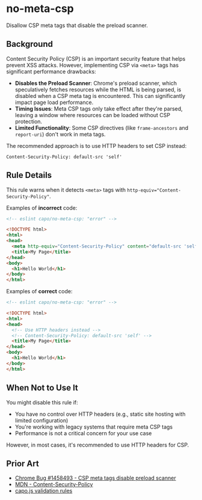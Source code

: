 # no-meta-csp

Disallow CSP meta tags that disable the preload scanner.

## Background

Content Security Policy (CSP) is an important security feature that helps prevent XSS attacks. However, implementing CSP via `<meta>` tags has significant performance drawbacks:

- **Disables the Preload Scanner**: Chrome's preload scanner, which speculatively fetches resources while the HTML is being parsed, is disabled when a CSP meta tag is encountered. This can significantly impact page load performance.
- **Timing Issues**: Meta CSP tags only take effect after they're parsed, leaving a window where resources can be loaded without CSP protection.
- **Limited Functionality**: Some CSP directives (like `frame-ancestors` and `report-uri`) don't work in meta tags.

The recommended approach is to use HTTP headers to set CSP instead:

```http
Content-Security-Policy: default-src 'self'
```

## Rule Details

This rule warns when it detects `<meta>` tags with `http-equiv="Content-Security-Policy"`.

Examples of **incorrect** code:

```html
<!-- eslint capo/no-meta-csp: "error" -->

<!DOCTYPE html>
<html>
<head>
  <meta http-equiv="Content-Security-Policy" content="default-src 'self'">
  <title>My Page</title>
</head>
<body>
  <h1>Hello World</h1>
</body>
</html>
```

Examples of **correct** code:

```html
<!-- eslint capo/no-meta-csp: "error" -->

<!DOCTYPE html>
<html>
<head>
  <!-- Use HTTP headers instead -->
  <!-- Content-Security-Policy: default-src 'self' -->
  <title>My Page</title>
</head>
<body>
  <h1>Hello World</h1>
</body>
</html>
```

## When Not to Use It

You might disable this rule if:

- You have no control over HTTP headers (e.g., static site hosting with limited configuration)
- You're working with legacy systems that require meta CSP tags
- Performance is not a critical concern for your use case

However, in most cases, it's recommended to use HTTP headers for CSP.

## Prior Art

- [Chrome Bug #1458493 - CSP meta tags disable preload scanner](https://crbug.com/1458493)
- [MDN - Content-Security-Policy](https://developer.mozilla.org/en-US/docs/Web/HTTP/Headers/Content-Security-Policy)
- [capo.js validation rules](https://github.com/rviscomi/capo.js)
